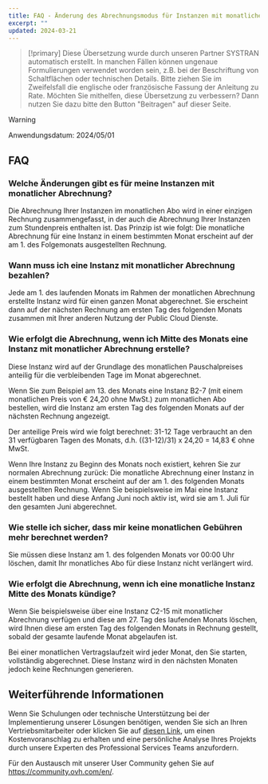 ```yaml
---
title: FAQ - Änderung des Abrechnungsmodus für Instanzen mit monatlicher Abrechnung
excerpt: ""
updated: 2024-03-21
---
```


> [!primary]
> Diese Übersetzung wurde durch unseren Partner SYSTRAN automatisch erstellt. In manchen Fällen können ungenaue Formulierungen verwendet worden sein, z.B. bei der Beschriftung von Schaltflächen oder technischen Details. Bitte ziehen Sie im Zweifelsfall die englische oder französische Fassung der Anleitung zu Rate. Möchten Sie mithelfen, diese Übersetzung zu verbessern? Dann nutzen Sie dazu bitte den Button "Beitragen" auf dieser Seite.
>

> [!warning]
>
> Anwendungsdatum: 2024/05/01

## FAQ

### Welche Änderungen gibt es für meine Instanzen mit monatlicher Abrechnung?

Die Abrechnung Ihrer Instanzen im monatlichen Abo wird in einer einzigen Rechnung zusammengefasst, in der auch die Abrechnung Ihrer Instanzen zum Stundenpreis enthalten ist. Das Prinzip ist wie folgt: Die monatliche Abrechnung für eine Instanz in einem bestimmten Monat erscheint auf der am 1. des Folgemonats ausgestellten Rechnung.

### Wann muss ich eine Instanz mit monatlicher Abrechnung bezahlen?

Jede am 1. des laufenden Monats im Rahmen der monatlichen Abrechnung erstellte Instanz wird für einen ganzen Monat abgerechnet. Sie erscheint dann auf der nächsten Rechnung am ersten Tag des folgenden Monats zusammen mit Ihrer anderen Nutzung der Public Cloud Dienste.

### Wie erfolgt die Abrechnung, wenn ich Mitte des Monats eine Instanz mit monatlicher Abrechnung erstelle?

Diese Instanz wird auf der Grundlage des monatlichen Pauschalpreises anteilig für die verbleibenden Tage im Monat abgerechnet.

Wenn Sie zum Beispiel am 13. des Monats eine Instanz B2-7 (mit einem monatlichen Preis von € 24,20 ohne MwSt.) zum monatlichen Abo bestellen, wird die Instanz am ersten Tag des folgenden Monats auf der nächsten Rechnung angezeigt.

Der anteilige Preis wird wie folgt berechnet: 31-12 Tage verbraucht an den 31 verfügbaren Tagen des Monats, d.h. ((31-12)/31) x 24,20 = 14,83 € ohne MwSt.

Wenn Ihre Instanz zu Beginn des Monats noch existiert, kehren Sie zur normalen Abrechnung zurück: Die monatliche Abrechnung einer Instanz in einem bestimmten Monat erscheint auf der am 1. des folgenden Monats ausgestellten Rechnung. Wenn Sie beispielsweise im Mai eine Instanz bestellt haben und diese Anfang Juni noch aktiv ist, wird sie am 1. Juli für den gesamten Juni abgerechnet.

### Wie stelle ich sicher, dass mir keine monatlichen Gebühren mehr berechnet werden?

Sie müssen diese Instanz am 1. des folgenden Monats vor 00:00 Uhr löschen, damit Ihr monatliches Abo für diese Instanz nicht verlängert wird.

### Wie erfolgt die Abrechnung, wenn ich eine monatliche Instanz Mitte des Monats kündige?

Wenn Sie beispielsweise über eine Instanz C2-15 mit monatlicher Abrechnung verfügen und diese am 27. Tag des laufenden Monats löschen, wird Ihnen diese am ersten Tag des folgenden Monats in Rechnung gestellt, sobald der gesamte laufende Monat abgelaufen ist.

Bei einer monatlichen Vertragslaufzeit wird jeder Monat, den Sie starten, vollständig abgerechnet. Diese Instanz wird in den nächsten Monaten jedoch keine Rechnungen generieren.

## Weiterführende Informationen <a name="go-further"></a>

Wenn Sie Schulungen oder technische Unterstützung bei der Implementierung unserer Lösungen benötigen, wenden Sie sich an Ihren Vertriebsmitarbeiter oder klicken Sie auf [diesen Link](/links/professional-services), um einen Kostenvoranschlag zu erhalten und eine persönliche Analyse Ihres Projekts durch unsere Experten des Professional Services Teams anzufordern.

Für den Austausch mit unserer User Community gehen Sie auf <https://community.ovh.com/en/>.

